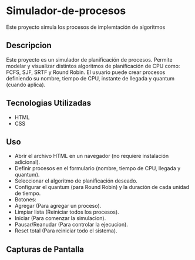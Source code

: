 # Simulador-de-procesos
Este proyecto simula los procesos de implemtación de algoritmos 

## Descripcion 
Este proyecto es un simulador de planificación de procesos. 
Permite modelar y visualizar distintos algoritmos de planificación de CPU como: FCFS, SJF, SRTF y Round Robin.
El usuario puede crear procesos definiendo su nombre, tiempo de CPU, instante de llegada y quantum (cuando aplica).

## Tecnologias Utilizadas
- HTML
- CSS

## Uso
- Abrir el archivo HTML en un navegador (no requiere instalación adicional).
- Definir procesos en el formulario (nombre, tiempo de CPU, llegada y quantum).
- Seleccionar el algoritmo de planificación deseado.
- Configurar el quantum (para Round Robin) y la duración de cada unidad de tiempo.
- Botones: 
- Agregar (Para agregar un proceso).
- Limpiar lista (Reiniciar todos los procesos).
- Iniciar (Para comenzar la simulacion).
- Pausar/Reanudar (Para controlar la ejecucion).
- Reset total (Para reiniciar todo el sistema).

## Capturas de Pantalla

